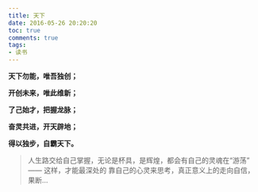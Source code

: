 ```yaml
---
title: 天下
date: 2016-05-26 20:20:20
toc: true
comments: true
tags:
- 读书
---
```


**天下勿能，唯吾独创；**

**开创未来，唯此维新；**

**了己始才，把握龙脉；**

**奋灵共进，开天辟地；**

**得以独步，自霸天下。**


> 人生路交给自己掌握，无论是杯具，是辉煌，都会有自己的灵魂在“游荡”   
> —— 这样，才能最深处的 靠自己的心灵来思考，真正意义上的走向自信，果断…